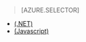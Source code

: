 > [AZURE.SELECTOR]
- [(.NET)](/zh-cn/documentation/articles/mobile-services-dotnet-backend-schedule-recurring-tasks/)
- [(Javascript)](/zh-cn/documentation/articles/mobile-services-schedule-recurring-tasks/)

<!---HONumber=82-->